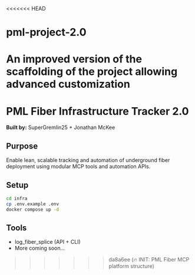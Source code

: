 <<<<<<< HEAD
# pml-project-2.0
An improved version of the scaffolding of the project allowing advanced customization
=======
# PML Fiber Infrastructure Tracker 2.0

**Built by:** SuperGremlin25 + Jonathan McKee

## Purpose

Enable lean, scalable tracking and automation of underground fiber deployment using modular MCP tools and automation APIs.

## Setup

```bash
cd infra
cp .env.example .env
docker compose up -d
```

## Tools

- log_fiber_splice (API + CLI)
- More coming soon...
>>>>>>> da8a6ee (🔥 INIT: PML Fiber MCP platform structure)
